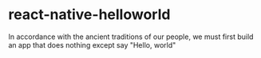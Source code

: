 # react-native-helloworld
In accordance with the ancient traditions of our people, we must first build an app that does nothing except say "Hello, world"
